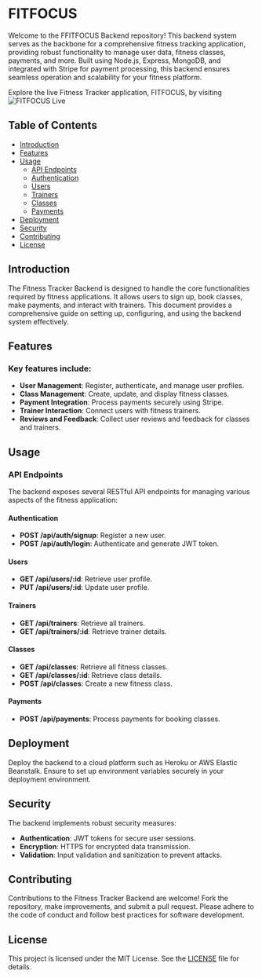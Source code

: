 # FITFOCUS

Welcome to the FFITFOCUS Backend repository! This backend system serves as the backbone for a comprehensive fitness tracking application, providing robust functionality to manage user data, fitness classes, payments, and more. Built using Node.js, Express, MongoDB, and integrated with Stripe for payment processing, this backend ensures seamless operation and scalability for your fitness platform.

Explore the live Fitness Tracker application, FITFOCUS, by visiting ![FITFOCUS Live](https://assignment-12af.netlify.app/)


## Table of Contents

- [Introduction](#introduction)
- [Features](#features)
- [Usage](#usage)
  - [API Endpoints](#api-endpoints)
  - [Authentication](#authentication)
  - [Users](#users)
  - [Trainers](#trainers)
  - [Classes](#classes)
  - [Payments](#payments)
- [Deployment](#deployment)
- [Security](#security)
- [Contributing](#contributing)
- [License](#license)

## Introduction

The Fitness Tracker Backend is designed to handle the core functionalities required by fitness applications. It allows users to sign up, book classes, make payments, and interact with trainers. This document provides a comprehensive guide on setting up, configuring, and using the backend system effectively.

## Features

### Key features include:

- **User Management**: Register, authenticate, and manage user profiles.
- **Class Management**: Create, update, and display fitness classes.
- **Payment Integration**: Process payments securely using Stripe.
- **Trainer Interaction**: Connect users with fitness trainers.
- **Reviews and Feedback**: Collect user reviews and feedback for classes and trainers.

## Usage

### API Endpoints

The backend exposes several RESTful API endpoints for managing various aspects of the fitness application:

#### Authentication

- **POST /api/auth/signup**: Register a new user.
- **POST /api/auth/login**: Authenticate and generate JWT token.

#### Users

- **GET /api/users/:id**: Retrieve user profile.
- **PUT /api/users/:id**: Update user profile.

#### Trainers

- **GET /api/trainers**: Retrieve all trainers.
- **GET /api/trainers/:id**: Retrieve trainer details.

#### Classes

- **GET /api/classes**: Retrieve all fitness classes.
- **GET /api/classes/:id**: Retrieve class details.
- **POST /api/classes**: Create a new fitness class.

#### Payments

- **POST /api/payments**: Process payments for booking classes.

## Deployment

Deploy the backend to a cloud platform such as Heroku or AWS Elastic Beanstalk. Ensure to set up environment variables securely in your deployment environment.

## Security

The backend implements robust security measures:

- **Authentication**: JWT tokens for secure user sessions.
- **Encryption**: HTTPS for encrypted data transmission.
- **Validation**: Input validation and sanitization to prevent attacks.

## Contributing

Contributions to the Fitness Tracker Backend are welcome! Fork the repository, make improvements, and submit a pull request. Please adhere to the code of conduct and follow best practices for software development.

## License

This project is licensed under the MIT License. See the [LICENSE](LICENSE) file for details.
